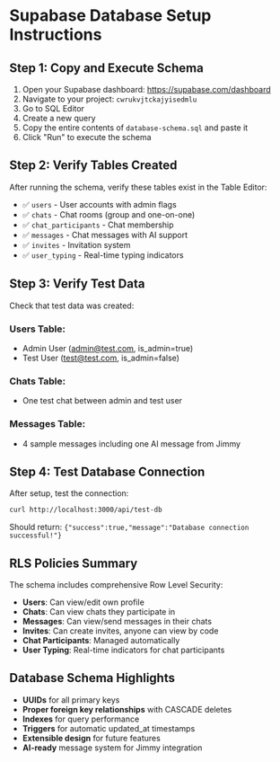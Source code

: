 # Supabase Database Setup Instructions

## Step 1: Copy and Execute Schema

1. Open your Supabase dashboard: https://supabase.com/dashboard
2. Navigate to your project: `cwrukvjtckajyisedmlu`
3. Go to SQL Editor
4. Create a new query
5. Copy the entire contents of `database-schema.sql` and paste it
6. Click "Run" to execute the schema

## Step 2: Verify Tables Created

After running the schema, verify these tables exist in the Table Editor:

- ✅ `users` - User accounts with admin flags
- ✅ `chats` - Chat rooms (group and one-on-one)
- ✅ `chat_participants` - Chat membership
- ✅ `messages` - Chat messages with AI support
- ✅ `invites` - Invitation system
- ✅ `user_typing` - Real-time typing indicators

## Step 3: Verify Test Data

Check that test data was created:

### Users Table:
- Admin User (admin@test.com, is_admin=true)
- Test User (test@test.com, is_admin=false)

### Chats Table:
- One test chat between admin and test user

### Messages Table:
- 4 sample messages including one AI message from Jimmy

## Step 4: Test Database Connection

After setup, test the connection:
```bash
curl http://localhost:3000/api/test-db
```

Should return: `{"success":true,"message":"Database connection successful!"}`

## RLS Policies Summary

The schema includes comprehensive Row Level Security:

- **Users**: Can view/edit own profile
- **Chats**: Can view chats they participate in
- **Messages**: Can view/send messages in their chats
- **Invites**: Can create invites, anyone can view by code
- **Chat Participants**: Managed automatically
- **User Typing**: Real-time indicators for chat participants

## Database Schema Highlights

- **UUIDs** for all primary keys
- **Proper foreign key relationships** with CASCADE deletes
- **Indexes** for query performance
- **Triggers** for automatic updated_at timestamps
- **Extensible design** for future features
- **AI-ready** message system for Jimmy integration